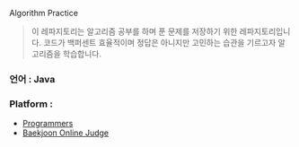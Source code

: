 Algorithm Practice

> 이 레파지토리는 알고리즘 공부를 하며 푼 문제를 저장하기 위한 레파지토리입니다.
코드가 백퍼센트 효율적이며 정답은 아니지만 고민하는 습관을 기르고자 알고리즘을 학습합니다.

### 언어 : Java
### Platform : 
* [Programmers](https://programmers.co.kr/)
* [Baekjoon Online Judge](https://www.acmicpc.net/) 